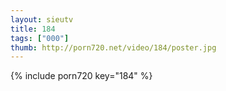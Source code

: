 ```yaml
--- 
layout: sieutv
title: 184
tags: ["000"]
thumb: http://porn720.net/video/184/poster.jpg
---
```

{% include porn720 key="184" %} 
